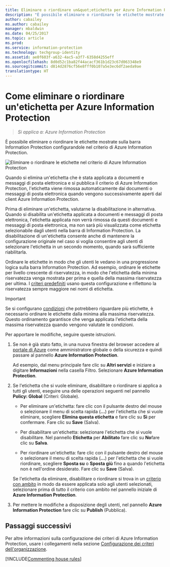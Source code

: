 ```yaml
---
title: Eliminare o riordinare un&quot;etichetta per Azure Information Protection
description: "È possibile eliminare o riordinare le etichette mostrate sulla barra Information Protection configurandole nel criterio di Azure Information Protection."
author: cabailey
ms.author: cabailey
manager: mbaldwin
ms.date: 04/25/2017
ms.topic: article
ms.prod: 
ms.service: information-protection
ms.technology: techgroup-identity
ms.assetid: ae0f603f-a632-4ac5-a3f7-6358d4255eff
ms.openlocfilehash: 8d0d52c1ba82f44acacf361b1d23c67d063348e9
ms.sourcegitcommit: d814d2876cf56e8fff0b107a5e3ec6df2aeda9ae
translationtype: HT
---
```

# <a name="how-to-delete-or-reorder-a-label-for-azure-information-protection"></a>Come eliminare o riordinare un'etichetta per Azure Information Protection

>*Si applica a: Azure Information Protection*

È possibile eliminare o riordinare le etichette mostrate sulla barra Information Protection configurandole nel criterio di Azure Information Protection.

![Eliminare o riordinare le etichette nel criterio di Azure Information Protection](../media/info-protect-contextmenu.png)

Quando si elimina un'etichetta che è stata applicata a documenti e messaggi di posta elettronica e si pubblica il criterio di Azure Information Protection, l'etichetta viene rimossa automaticamente dai documenti o messaggi di posta elettronica quando vengono successivamente aperti dal client Azure Information Protection.

Prima di eliminare un'etichetta, valutarne la disabilitazione in alternativa. Quando si disabilita un'etichetta applicata a documenti e messaggi di posta elettronica, l'etichetta applicata non verrà rimossa da questi documenti e messaggi di posta elettronica, ma non sarà più visualizzata come etichetta selezionabile dagli utenti nella barra di Information Protection. La disabilitazione di un'etichetta consente anche di mantenere la configurazione originale nel caso si voglia consentire agli utenti di selezionare l'etichetta in un secondo momento, quando sarà sufficiente riabilitarla.

Ordinare le etichette in modo che gli utenti le vedano in una progressione logica sulla barra Information Protection. Ad esempio, ordinare le etichette per livello crescente di riservatezza, in modo che l'etichetta della minima riservatezza venga mostrata per prima e quella della massima riservatezza per ultima. I [criteri predefiniti](configure-policy-default.md) usano questa configurazione e riflettono la riservatezza sempre maggiore nei nomi di etichetta.

> [!IMPORTANT]
>Se si configurano [condizioni](configure-policy-classification.md) che potrebbero riguardare più etichette, è necessario ordinare le etichette dalla minima alla massima riservatezza. Questo ordinamento garantisce che venga applicata l'etichetta della massima riservatezza quando vengono valutate le condizioni.


Per apportare le modifiche, seguire queste istruzioni.

1. Se non è già stato fatto, in una nuova finestra del browser accedere al [portale di Azure](https://portal.azure.com) come amministratore globale o della sicurezza e quindi passare al pannello **Azure Information Protection**. 
    
    Ad esempio, dal menu principale fare clic su **Altri servizi** e iniziare a digitare **Informazioni** nella casella Filtro. Selezionare **Azure Information Protection**.

2. Se l'etichetta che si vuole eliminare, disabilitare o riordinare si applica a tutti gli utenti, eseguire una delle operazioni seguenti nel pannello **Policy: Global** (Criteri: Globale). 

    - Per eliminare un'etichetta: fare clic con il pulsante destro del mouse o selezionare il menu di scelta rapida (**...**) per l'etichetta che si vuole eliminare, scegliere **Elimina questa etichetta** e fare clic su **Sì** per confermare. Fare clic su **Save** (Salva). 

    - Per disabilitare un'etichetta: selezionare l'etichetta che si vuole disabilitare. Nel pannello **Etichetta** per **Abilitato** fare clic su **No**fare clic su **Salva**.

    - Per riordinare un'etichetta: fare clic con il pulsante destro del mouse o selezionare il menu di scelta rapida (**...**) per l'etichetta che si vuole riordinare, scegliere **Sposta su** o **Sposta giù** fino a quando l'etichetta non è nell'ordine desiderato. Fare clic su **Save** (Salva). 

     Se l'etichetta da eliminare, disabilitare o riordinare si trova in un [criterio con ambito](configure-policy-scope.md) in modo da essere applicata solo agli utenti selezionati, selezionare prima di tutto il criterio con ambito nel pannello iniziale di **Azure Information Protection**.

3. Per mettere le modifiche a disposizione degli utenti, nel pannello **Azure Information Protection** fare clic su **Publish** (Pubblica).

## <a name="next-steps"></a>Passaggi successivi

Per altre informazioni sulla configurazione dei criteri di Azure Information Protection, usare i collegamenti nella sezione [Configurazione dei criteri dell'organizzazione](configure-policy.md#configuring-your-organizations-policy).  

[!INCLUDE[Commenting house rules](../includes/houserules.md)]

